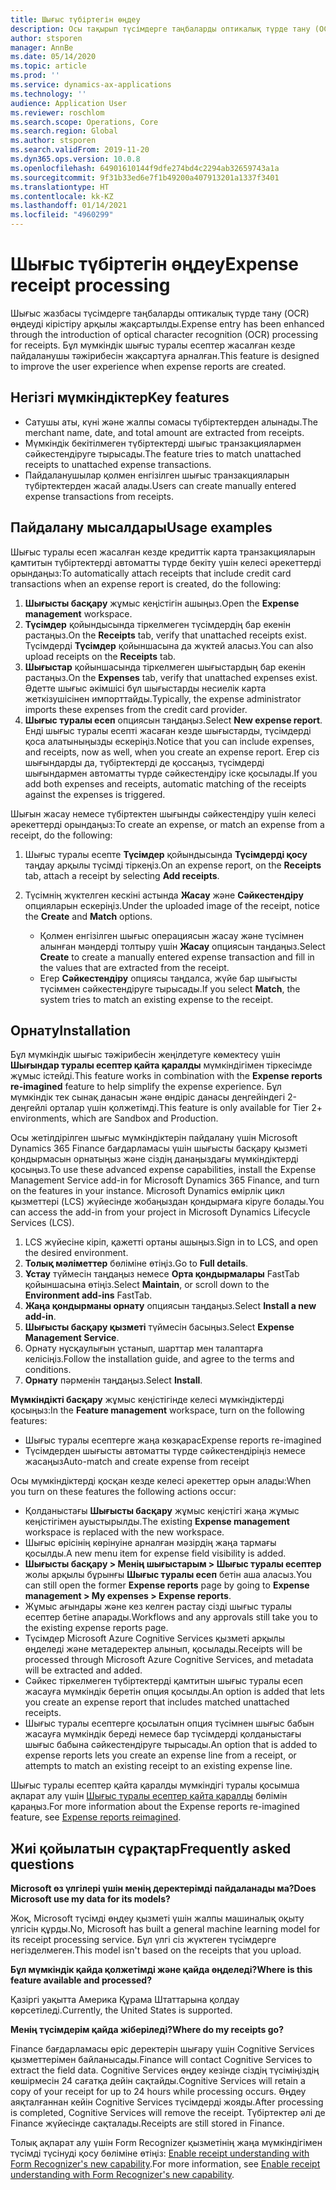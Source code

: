 ```yaml
---
title: Шығыс түбіртегін өңдеу
description: Осы тақырып түсімдерге таңбаларды оптикалық түрде тану (OCR) өңдеуі туралы ақпаратты ұсынады. Бұл мүмкіндік шығыс туралы есептер Microsoft Dynamics 365 Finance жүйесінде жасалған кезде пайдаланушы тәжірибесін жақсартуға арналған.
author: stsporen
manager: AnnBe
ms.date: 05/14/2020
ms.topic: article
ms.prod: ''
ms.service: dynamics-ax-applications
ms.technology: ''
audience: Application User
ms.reviewer: roschlom
ms.search.scope: Operations, Core
ms.search.region: Global
ms.author: stsporen
ms.search.validFrom: 2019-11-20
ms.dyn365.ops.version: 10.0.8
ms.openlocfilehash: 64901610144f9dfe274bd4c2294ab32659743a1a
ms.sourcegitcommit: 9f31b33ed6e7f1b49200a407913201a1337f3401
ms.translationtype: HT
ms.contentlocale: kk-KZ
ms.lasthandoff: 01/14/2021
ms.locfileid: "4960299"
---
```

# <a name="expense-receipt-processing"></a><span data-ttu-id="a2070-104">Шығыс түбіртегін өңдеу</span><span class="sxs-lookup"><span data-stu-id="a2070-104">Expense receipt processing</span></span>

<span data-ttu-id="a2070-105">Шығыс жазбасы түсімдерге таңбаларды оптикалық түрде тану (OCR) өңдеуді кірістіру арқылы жақсартылды.</span><span class="sxs-lookup"><span data-stu-id="a2070-105">Expense entry has been enhanced through the introduction of optical character recognition (OCR) processing for receipts.</span></span> <span data-ttu-id="a2070-106">Бұл мүмкіндік шығыс туралы есептер жасалған кезде пайдаланушы тәжірибесін жақсартуға арналған.</span><span class="sxs-lookup"><span data-stu-id="a2070-106">This feature is designed to improve the user experience when expense reports are created.</span></span>

## <a name="key-features"></a><span data-ttu-id="a2070-107">Негізгі мүмкіндіктер</span><span class="sxs-lookup"><span data-stu-id="a2070-107">Key features</span></span>

- <span data-ttu-id="a2070-108">Сатушы аты, күні және жалпы сомасы түбіртектерден алынады.</span><span class="sxs-lookup"><span data-stu-id="a2070-108">The merchant name, date, and total amount are extracted from receipts.</span></span>
- <span data-ttu-id="a2070-109">Мүмкіндік бекітілмеген түбіртектерді шығыс транзакциялармен сәйкестендіруге тырысады.</span><span class="sxs-lookup"><span data-stu-id="a2070-109">The feature tries to match unattached receipts to unattached expense transactions.</span></span>
- <span data-ttu-id="a2070-110">Пайдаланушылар қолмен енгізілген шығыс транзакцияларын түбіртектерден жасай алады.</span><span class="sxs-lookup"><span data-stu-id="a2070-110">Users can create manually entered expense transactions from receipts.</span></span>

## <a name="usage-examples"></a><span data-ttu-id="a2070-111">Пайдалану мысалдары</span><span class="sxs-lookup"><span data-stu-id="a2070-111">Usage examples</span></span>

<span data-ttu-id="a2070-112">Шығыс туралы есеп жасалған кезде кредиттік карта транзакцияларын қамтитын түбіртектерді автоматты түрде бекіту үшін келесі әрекеттерді орындаңыз:</span><span class="sxs-lookup"><span data-stu-id="a2070-112">To automatically attach receipts that include credit card transactions when an expense report is created, do the following:</span></span>

  1. <span data-ttu-id="a2070-113">**Шығысты басқару** жұмыс кеңістігін ашыңыз.</span><span class="sxs-lookup"><span data-stu-id="a2070-113">Open the **Expense management** workspace.</span></span>
  2. <span data-ttu-id="a2070-114">**Түсімдер** қойындысында тіркелмеген түсімдердің бар екенін растаңыз.</span><span class="sxs-lookup"><span data-stu-id="a2070-114">On the **Receipts** tab, verify that unattached receipts exist.</span></span> <span data-ttu-id="a2070-115">Түсімдерді **Түсімдер** қойыншасына да жүктей аласыз.</span><span class="sxs-lookup"><span data-stu-id="a2070-115">You can also upload receipts on the **Receipts** tab.</span></span>
  3. <span data-ttu-id="a2070-116"> **Шығыстар** қойыншасында тіркелмеген шығыстардың бар екенін растаңыз.</span><span class="sxs-lookup"><span data-stu-id="a2070-116">On the **Expenses** tab, verify that unattached expenses exist.</span></span> <span data-ttu-id="a2070-117">Әдетте шығыс әкімшісі бұл шығыстарды несиелік карта жеткізушісінен импорттайды.</span><span class="sxs-lookup"><span data-stu-id="a2070-117">Typically, the expense administrator imports these expenses from the credit card provider.</span></span>
  4. <span data-ttu-id="a2070-118">**Шығыс туралы есеп** опциясын таңдаңыз.</span><span class="sxs-lookup"><span data-stu-id="a2070-118">Select **New expense report**.</span></span> <span data-ttu-id="a2070-119">Енді шығыс туралы есепті жасаған кезде шығыстарды, түсімдерді қоса алатыныңызды ескеріңіз.</span><span class="sxs-lookup"><span data-stu-id="a2070-119">Notice that you can include expenses, and receipts, now as well, when you create an expense report.</span></span> <span data-ttu-id="a2070-120">Егер сіз шығындарды да, түбіртектерді де қоссаңыз, түсімдерді шығындармен автоматты түрде сәйкестендіру іске қосылады.</span><span class="sxs-lookup"><span data-stu-id="a2070-120">If you add both expenses and receipts, automatic matching of the receipts against the expenses is triggered.</span></span>

<span data-ttu-id="a2070-121">Шығын жасау немесе түбіртектен шығынды сәйкестендіру үшін келесі әрекеттерді орындаңыз:</span><span class="sxs-lookup"><span data-stu-id="a2070-121">To create an expense, or match an expense from a receipt, do the following:</span></span>

  1. <span data-ttu-id="a2070-122">Шығыс туралы есепте **Түсімдер** қойындысында **Түсімдерді қосу** таңдау арқылы түсімді тіркеңіз.</span><span class="sxs-lookup"><span data-stu-id="a2070-122">On an expense report, on the **Receipts** tab, attach a receipt by selecting **Add receipts**.</span></span>
  2. <span data-ttu-id="a2070-123">Түсімнің жүктелген кескіні астында **Жасау** және **Сәйкестендіру** опцияларын ескеріңіз.</span><span class="sxs-lookup"><span data-stu-id="a2070-123">Under the uploaded image of the receipt, notice the **Create** and **Match** options.</span></span>

      - <span data-ttu-id="a2070-124">Қолмен енгізілген шығыс операциясын жасау және түсімнен алынған мәндерді толтыру үшін **Жасау** опциясын таңдаңыз.</span><span class="sxs-lookup"><span data-stu-id="a2070-124">Select **Create** to create a manually entered expense transaction and fill in the values that are extracted from the receipt.</span></span>
      - <span data-ttu-id="a2070-125">Егер **Сәйкестендіру** опциясы таңдалса, жүйе бар шығысты түсіммен сәйкестендіруге тырысады.</span><span class="sxs-lookup"><span data-stu-id="a2070-125">If you select **Match**, the system tries to match an existing expense to the receipt.</span></span>

## <a name="installation"></a><span data-ttu-id="a2070-126">Орнату</span><span class="sxs-lookup"><span data-stu-id="a2070-126">Installation</span></span>

<span data-ttu-id="a2070-127">Бұл мүмкіндік шығыс тәжірибесін жеңілдетуге көмектесу үшін **Шығындар туралы есептер қайта қаралды** мүмкіндігімен тіркесімде жұмыс істейді.</span><span class="sxs-lookup"><span data-stu-id="a2070-127">This feature works in combination with the **Expense reports re-imagined** feature to help simplify the expense experience.</span></span> <span data-ttu-id="a2070-128">Бұл мүмкіндік тек сынақ данасын және өндіріс данасы деңгейіндегі 2-деңгейлі орталар үшін қолжетімді.</span><span class="sxs-lookup"><span data-stu-id="a2070-128">This feature is only available for Tier 2+ environments, which are Sandbox and Production.</span></span>

<span data-ttu-id="a2070-129">Осы жетілдірілген шығыс мүмкіндіктерін пайдалану үшін Microsoft Dynamics 365 Finance бағдарламасы үшін шығысты басқару қызметі қондырмасын орнатыңыз және сіздің данаңыздағы мүмкіндіктерді қосыңыз.</span><span class="sxs-lookup"><span data-stu-id="a2070-129">To use these advanced expense capabilities, install the Expense Management Service add-in for Microsoft Dynamics 365 Finance, and turn on the features in your instance.</span></span> <span data-ttu-id="a2070-130">Microsoft Dynamics өмірлік цикл қызметтері (LCS) жүйесінде жобаңыздан қондырмаға кіруге болады.</span><span class="sxs-lookup"><span data-stu-id="a2070-130">You can access the add-in from your project in Microsoft Dynamics Lifecycle Services (LCS).</span></span>

1. <span data-ttu-id="a2070-131">LCS жүйесіне кіріп, қажетті ортаны ашыңыз.</span><span class="sxs-lookup"><span data-stu-id="a2070-131">Sign in to LCS, and open the desired environment.</span></span>
2. <span data-ttu-id="a2070-132">**Толық мәліметтер** бөліміне өтіңіз.</span><span class="sxs-lookup"><span data-stu-id="a2070-132">Go to **Full details**.</span></span>
3. <span data-ttu-id="a2070-133">**Ұстау** түймесін таңдаңыз немесе **Орта қондырмалары** FastTab қойыншасына өтіңіз.</span><span class="sxs-lookup"><span data-stu-id="a2070-133">Select **Maintain**, or scroll down to the **Environment add-ins** FastTab.</span></span>
4. <span data-ttu-id="a2070-134">**Жаңа қондырманы орнату** опциясын таңдаңыз.</span><span class="sxs-lookup"><span data-stu-id="a2070-134">Select **Install a new add-in**.</span></span>
5. <span data-ttu-id="a2070-135">**Шығысты басқару қызметі** түймесін басыңыз.</span><span class="sxs-lookup"><span data-stu-id="a2070-135">Select **Expense Management Service**.</span></span>
6. <span data-ttu-id="a2070-136">Орнату нұсқаулығын ұстанып, шарттар мен талаптарға келісіңіз.</span><span class="sxs-lookup"><span data-stu-id="a2070-136">Follow the installation guide, and agree to the terms and conditions.</span></span>
7. <span data-ttu-id="a2070-137">**Орнату** пәрменін таңдаңыз.</span><span class="sxs-lookup"><span data-stu-id="a2070-137">Select **Install**.</span></span>

<span data-ttu-id="a2070-138">**Мүмкіндікті басқару** жұмыс кеңістігінде келесі мүмкіндіктерді қосыңыз:</span><span class="sxs-lookup"><span data-stu-id="a2070-138">In the **Feature management** workspace, turn on the following features:</span></span>

- <span data-ttu-id="a2070-139">Шығыс туралы есептерге жаңа көзқарас</span><span class="sxs-lookup"><span data-stu-id="a2070-139">Expense reports re-imagined</span></span>
- <span data-ttu-id="a2070-140">Түсімдерден шығысты автоматты түрде сәйкестендіріңіз немесе жасаңыз</span><span class="sxs-lookup"><span data-stu-id="a2070-140">Auto-match and create expense from receipt</span></span>

<span data-ttu-id="a2070-141">Осы мүмкіндіктерді қосқан кезде келесі әрекеттер орын алады:</span><span class="sxs-lookup"><span data-stu-id="a2070-141">When you turn on these features the following actions occur:</span></span>

- <span data-ttu-id="a2070-142">Қолданыстағы **Шығысты басқару** жұмыс кеңістігі жаңа жұмыс кеңістігімен ауыстырылды.</span><span class="sxs-lookup"><span data-stu-id="a2070-142">The existing **Expense management** workspace is replaced with the new workspace.</span></span>
- <span data-ttu-id="a2070-143">Шығыс өрісінің көрінуіне арналған мәзірдің жаңа тармағы қосылды.</span><span class="sxs-lookup"><span data-stu-id="a2070-143">A new menu item for expense field visibility is added.</span></span>
- <span data-ttu-id="a2070-144">**Шығысты басқару > Менің шығыстарым > Шығыс туралы есептер** жолы арқылы бұрынғы **Шығыс туралы есеп** бетін аша аласыз.</span><span class="sxs-lookup"><span data-stu-id="a2070-144">You can still open the former **Expense reports** page by going to **Expense management > My expenses > Expense reports**.</span></span>
- <span data-ttu-id="a2070-145">Жұмыс ағындары және кез келген растау сізді шығыс туралы есептер бетіне апарады.</span><span class="sxs-lookup"><span data-stu-id="a2070-145">Workflows and any approvals still take you to the existing expense reports page.</span></span>
- <span data-ttu-id="a2070-146">Түсімдер Microsoft Azure Cognitive Services қызметі арқылы өңделеді және метадеректер алынып, қосылады.</span><span class="sxs-lookup"><span data-stu-id="a2070-146">Receipts will be processed through Microsoft Azure Cognitive Services, and metadata will be extracted and added.</span></span>
- <span data-ttu-id="a2070-147">Сәйкес тіркелмеген түбіртектерді қамтитын шығыс туралы есеп жасауға мүмкіндік беретін опция қосылды.</span><span class="sxs-lookup"><span data-stu-id="a2070-147">An option is added that lets you create an expense report that includes matched unattached receipts.</span></span>
- <span data-ttu-id="a2070-148">Шығыс туралы есептерге қосылатын опция түсімнен шығыс бабын жасауға мүмкіндік береді немесе бар түсімдерді қолданыстағы шығыс бабына сәйкестендіруге тырысады.</span><span class="sxs-lookup"><span data-stu-id="a2070-148">An option that is added to expense reports lets you create an expense line from a receipt, or attempts to match an existing receipt to an existing expense line.</span></span>

<span data-ttu-id="a2070-149">Шығыс туралы есептер қайта қаралды мүмкіндігі туралы қосымша ақпарат алу үшін [Шығыс туралы есептер қайта қаралды](ExpenseWorkspaceNew.md) бөлімін қараңыз.</span><span class="sxs-lookup"><span data-stu-id="a2070-149">For more information about the Expense reports re-imagined feature, see [Expense reports reimagined](ExpenseWorkspaceNew.md).</span></span>

## <a name="frequently-asked-questions"></a><span data-ttu-id="a2070-150">Жиі қойылатын сұрақтар</span><span class="sxs-lookup"><span data-stu-id="a2070-150">Frequently asked questions</span></span>

<span data-ttu-id="a2070-151">**Microsoft өз үлгілері үшін менің деректерімді пайдаланады ма?**</span><span class="sxs-lookup"><span data-stu-id="a2070-151">**Does Microsoft use my data for its models?**</span></span>

<span data-ttu-id="a2070-152">Жоқ, Microsoft түсімді өңдеу қызметі үшін жалпы машиналық оқыту үлгісін құрды.</span><span class="sxs-lookup"><span data-stu-id="a2070-152">No, Microsoft has built a general machine learning model for its receipt processing service.</span></span> <span data-ttu-id="a2070-153">Бұл үлгі сіз жүктеген түсімдерге негізделмеген.</span><span class="sxs-lookup"><span data-stu-id="a2070-153">This model isn't based on the receipts that you upload.</span></span>

<span data-ttu-id="a2070-154">**Бұл мүмкіндік қайда қолжетімді және қайда өңделеді?**</span><span class="sxs-lookup"><span data-stu-id="a2070-154">**Where is this feature available and processed?**</span></span>

<span data-ttu-id="a2070-155">Қазіргі уақытта Америка Құрама Штаттарына қолдау көрсетіледі.</span><span class="sxs-lookup"><span data-stu-id="a2070-155">Currently, the United States is supported.</span></span>

<span data-ttu-id="a2070-156">**Менің түсімдерім қайда жіберіледі?**</span><span class="sxs-lookup"><span data-stu-id="a2070-156">**Where do my receipts go?**</span></span>

<span data-ttu-id="a2070-157">Finance бағдарламасы өріс деректерін шығару үшін Cognitive Services қызметтерімен байланысады.</span><span class="sxs-lookup"><span data-stu-id="a2070-157">Finance will contact Cognitive Services to extract the field data.</span></span> <span data-ttu-id="a2070-158">Cognitive Services өңдеу кезінде сіздің түсіміңіздің көшірмесін 24 сағатқа дейін сақтайды.</span><span class="sxs-lookup"><span data-stu-id="a2070-158">Cognitive Services will retain a copy of your receipt for up to 24 hours while processing occurs.</span></span> <span data-ttu-id="a2070-159">Өңдеу аяқталғаннан кейін Cognitive Services түсімдерді жояды.</span><span class="sxs-lookup"><span data-stu-id="a2070-159">After processing is completed, Cognitive Services will remove the receipt.</span></span> <span data-ttu-id="a2070-160">Түбіртектер әлі де Finance жүйесінде сақталады.</span><span class="sxs-lookup"><span data-stu-id="a2070-160">Receipts are still stored in Finance.</span></span>

<span data-ttu-id="a2070-161">Толық ақпарат алу үшін Form Recognizer қызметінің жаңа мүмкіндігімен түсімді түсінуді қосу бөліміне өтіңіз: [Enable receipt understanding with Form Recognizer's new capability](https://azure.microsoft.com/blog/enable-receipt-understanding-with-form-recognizer-s-new-capability/).</span><span class="sxs-lookup"><span data-stu-id="a2070-161">For more information, see [Enable receipt understanding with Form Recognizer's new capability](https://azure.microsoft.com/blog/enable-receipt-understanding-with-form-recognizer-s-new-capability/).</span></span>
